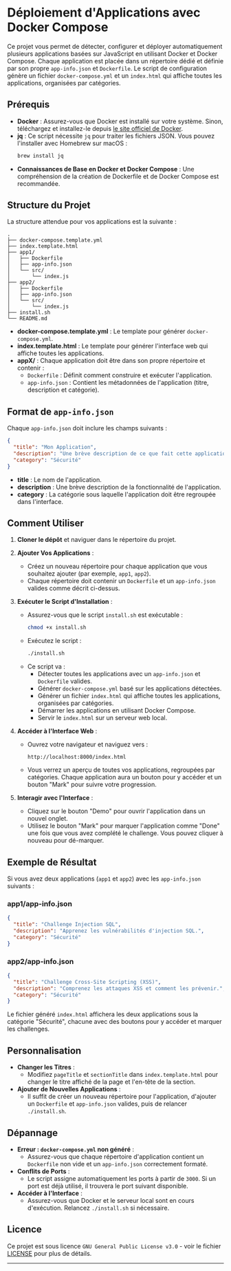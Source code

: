 # Déploiement d'Applications avec Docker Compose

Ce projet vous permet de détecter, configurer et déployer automatiquement plusieurs applications basées sur JavaScript en utilisant Docker et Docker Compose. Chaque application est placée dans un répertoire dédié et définie par son propre `app-info.json` et `Dockerfile`. Le script de configuration génère un fichier `docker-compose.yml` et un `index.html` qui affiche toutes les applications, organisées par catégories.

## Prérequis

- **Docker** : Assurez-vous que Docker est installé sur votre système. Sinon, téléchargez et installez-le depuis [le site officiel de Docker](https://docs.docker.com/get-docker/).
- **jq** : Ce script nécessite `jq` pour traiter les fichiers JSON. Vous pouvez l'installer avec Homebrew sur macOS :
  ```bash
  brew install jq
  ```
- **Connaissances de Base en Docker et Docker Compose** : Une compréhension de la création de Dockerfile et de Docker Compose est recommandée.

## Structure du Projet

La structure attendue pour vos applications est la suivante :

```plaintext
.
├── docker-compose.template.yml
├── index.template.html
├── app1/
│   ├── Dockerfile
│   ├── app-info.json
│   └── src/
│       └── index.js
├── app2/
│   ├── Dockerfile
│   ├── app-info.json
│   └── src/
│       └── index.js
├── install.sh
└── README.md
```

- **docker-compose.template.yml** : Le template pour générer `docker-compose.yml`.
- **index.template.html** : Le template pour générer l'interface web qui affiche toutes les applications.
- **appX/** : Chaque application doit être dans son propre répertoire et contenir :
  - `Dockerfile` : Définit comment construire et exécuter l'application.
  - `app-info.json` : Contient les métadonnées de l'application (titre, description et catégorie).

## Format de `app-info.json`

Chaque `app-info.json` doit inclure les champs suivants :

```json
{
  "title": "Mon Application",
  "description": "Une brève description de ce que fait cette application.",
  "category": "Sécurité"
}
```

- **title** : Le nom de l'application.
- **description** : Une brève description de la fonctionnalité de l'application.
- **category** : La catégorie sous laquelle l'application doit être regroupée dans l'interface.

## Comment Utiliser

1. **Cloner le dépôt** et naviguer dans le répertoire du projet.

2. **Ajouter Vos Applications** :
   - Créez un nouveau répertoire pour chaque application que vous souhaitez ajouter (par exemple, `app1`, `app2`).
   - Chaque répertoire doit contenir un `Dockerfile` et un `app-info.json` valides comme décrit ci-dessus.

3. **Exécuter le Script d'Installation** :
   - Assurez-vous que le script `install.sh` est exécutable :
     ```bash
     chmod +x install.sh
     ```
   - Exécutez le script :
     ```bash
     ./install.sh
     ```
   - Ce script va :
     - Détecter toutes les applications avec un `app-info.json` et `Dockerfile` valides.
     - Générer `docker-compose.yml` basé sur les applications détectées.
     - Générer un fichier `index.html` qui affiche toutes les applications, organisées par catégories.
     - Démarrer les applications en utilisant Docker Compose.
     - Servir le `index.html` sur un serveur web local.

4. **Accéder à l'Interface Web** :
   - Ouvrez votre navigateur et naviguez vers :
     ```plaintext
     http://localhost:8000/index.html
     ```
   - Vous verrez un aperçu de toutes vos applications, regroupées par catégories. Chaque application aura un bouton pour y accéder et un bouton "Mark" pour suivre votre progression.

5. **Interagir avec l'Interface** :
   - Cliquez sur le bouton "Demo" pour ouvrir l'application dans un nouvel onglet.
   - Utilisez le bouton "Mark" pour marquer l'application comme "Done" une fois que vous avez complété le challenge. Vous pouvez cliquer à nouveau pour dé-marquer.

## Exemple de Résultat

Si vous avez deux applications (`app1` et `app2`) avec les `app-info.json` suivants :

### app1/app-info.json

```json
{
  "title": "Challenge Injection SQL",
  "description": "Apprenez les vulnérabilités d'injection SQL.",
  "category": "Sécurité"
}
```

### app2/app-info.json

```json
{
  "title": "Challenge Cross-Site Scripting (XSS)",
  "description": "Comprenez les attaques XSS et comment les prévenir.",
  "category": "Sécurité"
}
```

Le fichier généré `index.html` affichera les deux applications sous la catégorie "Sécurité", chacune avec des boutons pour y accéder et marquer les challenges.

## Personnalisation

- **Changer les Titres** :
  - Modifiez `pageTitle` et `sectionTitle` dans `index.template.html` pour changer le titre affiché de la page et l'en-tête de la section.
- **Ajouter de Nouvelles Applications** :
  - Il suffit de créer un nouveau répertoire pour l'application, d'ajouter un `Dockerfile` et `app-info.json` valides, puis de relancer `./install.sh`.

## Dépannage

- **Erreur : `docker-compose.yml` non généré** :
  - Assurez-vous que chaque répertoire d'application contient un `Dockerfile` non vide et un `app-info.json` correctement formaté.
- **Conflits de Ports** :
  - Le script assigne automatiquement les ports à partir de `3000`. Si un port est déjà utilisé, il trouvera le port suivant disponible.
- **Accéder à l'Interface** :
  - Assurez-vous que Docker et le serveur local sont en cours d'exécution. Relancez `./install.sh` si nécessaire.

## Licence

Ce projet est sous licence `GNU General Public License v3.0` - voir le fichier [LICENSE](LICENSE) pour plus de détails.

---
